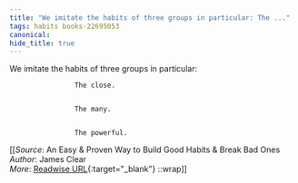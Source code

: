 ```yaml
---
title: "We imitate the habits of three groups in particular: The ..."
tags: habits books-22695053
canonical: 
hide_title: true
---
```


We imitate the habits of three groups in particular:
			
				
					The close.
				
				
					The many.
				
				
					The powerful.


[[_Source_: An Easy & Proven Way to Build Good Habits & Break Bad Ones<br>
_Author_: James Clear<br>
_More_: [Readwise URL](https://readwise.io/open/446271374){:target="_blank"}
::wrap]]